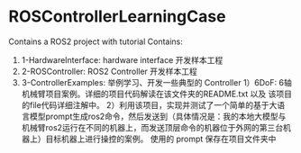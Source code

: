 # ROSControllerLearningCase
Contains a ROS2 project with tutorial 
Contains:
1. 1-HardwareInterface: hardware interface 开发样本工程 
2. 2-ROSController: ROS2 Controller 开发样本工程
3. 3-ControllerExamples: 举例学习、开发一些典型的 Controller
    1）6DoF: 6轴机械臂项目案例。详细的项目代码解读在该文件夹的README.txt 以及 该项目的file代码详细注解中。
    2）利用该项目，实现并测试了一个简单的基于大语言模型prompt生成ros2命令，然后发送到（具体情况是：我的本地大模型与机械臂ros2运行在不同的机器上，而发送顶层命令的机器位于外网的第三台机器上）目标机器上进行操控的案例。
    使用的 prompt 保存在项目文件夹中